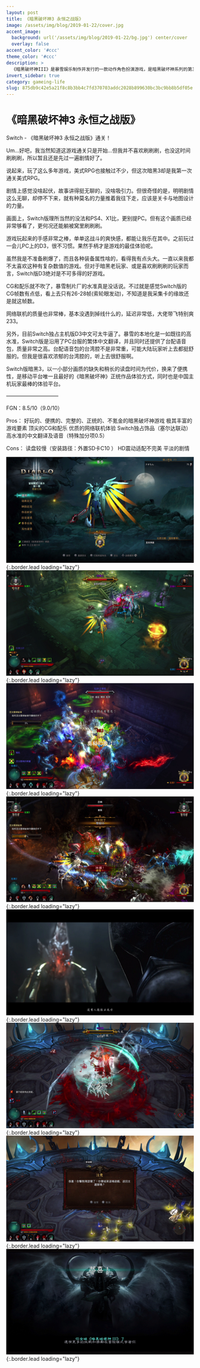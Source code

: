 ```yaml
---
layout: post
title: 《暗黑破坏神3 永恒之战版》
image: /assets/img/blog/2019-01-22/cover.jpg
accent_image: 
  background: url('/assets/img/blog/2019-01-22/bg.jpg') center/cover
  overlay: false
accent_color: '#ccc'
theme_color: '#ccc'
description: >
  《暗黑破坏神III》是暴雪娱乐制作并发行的一款动作角色扮演游戏，是暗黑破坏神系列的第三代作品。游戏于2012年5月15日发行Microsoft Windows和Mac OS X版本,2014年8月19日则发行PlayStation 4与Xbox One平台版本；而包含所有游戏追加内容的《暗黑破坏神 III：永恒之战版》于2018年11月3日在任天堂Switch发售，其后官方宣布日后会以更新语言包的形式追加对中文的支持。
invert_sidebar: true
category: gameing-life
slug: 875db9c42e5a21f8c8b3bb4c7fd370703addc2028b899630bc3bc9bb8b5df05e
---
```


# 《暗黑破坏神3 永恒之战版》

Switch - 《暗黑破坏神3 永恒之战版》通关！

Um…好吧，我当然知道这游戏通关只是开始…但我并不喜欢刷刷刷，也没这时间刷刷刷，所以暂且还是先过一遍剧情好了。

说起来，玩了这么多年游戏，美式RPG也接触过不少，但这次暗黑3却是我第一次通关美式RPG。

剧情上感觉没啥起伏，故事讲得挺无聊的，没啥吸引力。但很奇怪的是，明明剧情这么无聊，却停不下来，就有种莫名的力量推着我往下走，应该是关卡与地图设计的力量。

画面上，Switch版理所当然的没法和PS4、X1比，更别提PC。但有这个画质已经非常够看了，更何况还能躺被窝里刷刷刷。

游戏玩起来的手感非常之棒，单单这战斗的爽快感，都能让我乐在其中。之前玩过一会儿PC上的D3，很不习惯。果然手柄才是游戏的最佳体验呢。

虽然我是不准备刷爆了，而且各种装备属性啥的，看得我有点头大。一直以来我都不太喜欢这种有复杂数值的游戏。但对于暗黑老玩家、或是喜欢刷刷刷的玩家而言，Switch版D3绝对是不可多得的好游戏。

CG和配乐就不吹了，暴雪制片厂的水准真是没话说。不过就是感觉Switch版的CG帧数有点低，看上去只有26-28帧(索轮眼发动)，不知道是我采集卡的缘故还是就这帧数。

网络联机的质量也非常棒，基本没遇到掉线什么的，延迟非常低，大佬带飞特别爽233。

另外，目前Switch独占主机版D3中文可太牛逼了。暴雪的本地化是一如既往的高水准，Switch版是沿用了PC台服的繁体中文翻译，并且同时还提供了台配语音包，质量非常之高。台配语音包的台湾腔不是非常重，可能大陆玩家听上去都挺舒服的。但我是很喜欢浓郁的台湾腔的，听上去很舒服啊。

Switch版暗黑3，以一小部分画质的缺失和稍长的读盘时间为代价，换来了便携性，是移动平台唯一且最好的《暗黑破坏神》正统作品体验方式，同时也是中国主机玩家最棒的体验平台。

——————————

FGN：8.5/10（9.0/10）

Pros：
好玩的、便携的、完整的、正统的、不氪金的暗黑破坏神游戏
极其丰富的游戏要素
顶尖的CG和配乐
优质的网络联机体验
Switch独占饰品（塞尔达联动）
高水准的中文翻译及语音（特殊加分项0.5）

Cons：
读盘较慢（安装路径：外置SD卡C10 ）
HD震动适配不完美
平淡的剧情

![](/assets/img/blog/2019-01-22/1.jpg){:.border.lead loading="lazy"}
![](/assets/img/blog/2019-01-22/2.jpg){:.border.lead loading="lazy"}
![](/assets/img/blog/2019-01-22/3.jpg){:.border.lead loading="lazy"}
![](/assets/img/blog/2019-01-22/4.jpg){:.border.lead loading="lazy"}
![](/assets/img/blog/2019-01-22/5.jpg){:.border.lead loading="lazy"}
![](/assets/img/blog/2019-01-22/6.jpg){:.border.lead loading="lazy"}
![](/assets/img/blog/2019-01-22/7.jpg){:.border.lead loading="lazy"}
![](/assets/img/blog/2019-01-22/8.jpg){:.border.lead loading="lazy"}

